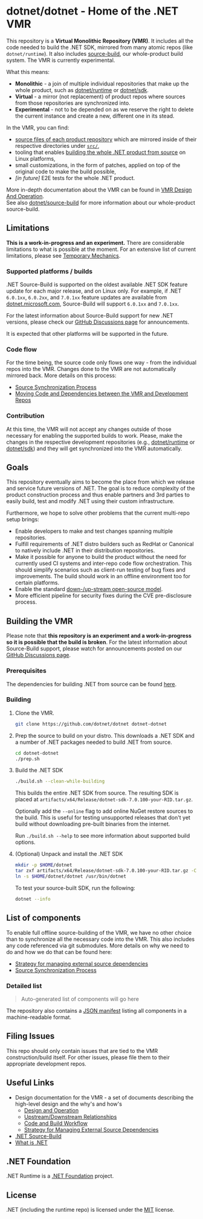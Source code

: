 # dotnet/dotnet - Home of the .NET VMR

This repository is a **Virtual Monolithic Repository (VMR)**. It includes all the code needed to build the .NET SDK, mirrored from many atomic repos (like `dotnet/runtime`). It also includes [source-build](https://github.com/dotnet/source-build), our whole-product build system. The VMR is currently experimental.

What this means:
- **Monolithic** - a join of multiple individual repositories that make up the whole product, such as [dotnet/runtime](https://github.com/dotnet/runtime) or [dotnet/sdk](https://github.com/dotnet/sdk).
- **Virtual** - a mirror (not replacement) of product repos where sources from those repositories are synchronized into.
- **Experimental** - not to be depended on as we reserve the right to delete the current instance and create a new, different one in its stead.

In the VMR, you can find:
- [source files of each product repository](#list-of-components) which are mirrored inside of their respective directories under [`src/`](src/),
- tooling that enables [building the whole .NET product from source](https://github.com/dotnet/source-build) on Linux platforms,
- small customizations, in the form of patches, applied on top of the original code to make the build possible,
- *[in future]* E2E tests for the whole .NET product.

More in-depth documentation about the VMR can be found in [VMR Design And Operation](https://github.com/dotnet/arcade/blob/main/Documentation/UnifiedBuild/VMR-Design-And-Operation.md#layout).  
See also [dotnet/source-build](https://github.com/dotnet/source-build) for more information about our whole-product source-build.

## Limitations

**This is a work-in-progress and an experiment.**
There are considerable limitations to what is possible at the moment. For an extensive list of current limitations, please see [Temporary Mechanics](https://github.com/dotnet/arcade/blob/main/Documentation/UnifiedBuild/VMR-Design-And-Operation.md#temporary-mechanics).

### Supported platforms / builds

.NET Source-Build is supported on the oldest available .NET SDK feature update for each major release, and on Linux only.
For example, if .NET `6.0.1xx`, `6.0.2xx`, and `7.0.1xx` feature updates are available from [dotnet.microsoft.com](https://dotnet.microsoft.com/en-us/download/dotnet/6.0), Source-Build will support `6.0.1xx` and `7.0.1xx`.

For the latest information about Source-Build support for new .NET versions, please check our [GitHub Discussions page](https://github.com/dotnet/source-build/discussions) for announcements.

It is expected that other platforms will be supported in the future.

### Code flow
For the time being, the source code only flows one way - from the individual repos into the VMR.
Changes done to the VMR are not automatically mirrored back. More details on this process:

- [Source Synchronization Process](https://github.com/dotnet/arcade/blob/main/Documentation/UnifiedBuild/VMR-Design-And-Operation.md#source-synchronization-process)
- [Moving Code and Dependencies between the VMR and Development Repos](https://github.com/dotnet/arcade/blob/main/Documentation/UnifiedBuild/VMR-Design-And-Operation.md#moving-code-and-dependencies-between-the-vmr-and-development-repos)

### Contribution

At this time, the VMR will not accept any changes outside of those necessary for enabling the supported builds to work.
Please, make the changes in the respective development repositories (e.g., [dotnet/runtime](https://github.com/dotnet/runtime) or [dotnet/sdk](https://github.com/dotnet/sdk)) and they will get synchronized into the VMR automatically.

## Goals

This repository eventually aims to become the place from which we release and service future versions of .NET.
The goal is to reduce complexity of the product construction process and thus enable partners and 3rd parties to easily build, test and modify .NET using their custom infrastructure.

Furthermore, we hope to solve other problems that the current multi-repo setup brings:
- Enable developers to make and test changes spanning multiple repositories.
- Fulfill requirements of .NET distro builders such as RedHat or Canonical to natively include .NET in their distribution repositories.
- Make it possible for anyone to build the product without the need for currently used CI systems and inter-repo code flow orchestration. This should simplify scenarios such as client-run testing of bug fixes and improvements. The build should work in an offline environment too for certain platforms.
- Enable the standard [down-/up-stream open-source model](https://github.com/dotnet/arcade/blob/main/Documentation/UnifiedBuild/VMR-Upstream-Downstream.md).
- More efficient pipeline for security fixes during the CVE pre-disclosure process.

## Building the VMR

Please note that **this repository is an experiment and a work-in-progress so it is possible that the build is broken**.
For the latest information about Source-Build support, please watch for announcements posted on our [GitHub Discussions page](https://github.com/dotnet/source-build/discussions).

### Prerequisites

The dependencies for building .NET from source can be found [here](https://github.com/dotnet/runtime/blob/main/docs/workflow/requirements/linux-requirements.md).

### Building

1. Clone the VMR.

   ```bash
   git clone https://github.com/dotnet/dotnet dotnet-dotnet
   ```

2. Prep the source to build on your distro. This downloads a .NET SDK and a number of .NET packages needed to build .NET from source.

    ```bash
    cd dotnet-dotnet
    ./prep.sh
    ```

3. Build the .NET SDK

    ```bash
    ./build.sh --clean-while-building
    ```

    This builds the entire .NET SDK from source.
    The resulting SDK is placed at `artifacts/x64/Release/dotnet-sdk-7.0.100-your-RID.tar.gz`.

    Optionally add the `--online` flag to add online NuGet restore sources to the build.
    This is useful for testing unsupported releases that don't yet build without downloading pre-built binaries from the internet.

    Run `./build.sh --help` to see more information about supported build options.

4. (Optional) Unpack and install the .NET SDK

    ```bash
    mkdir -p $HOME/dotnet
    tar zxf artifacts/x64/Release/dotnet-sdk-7.0.100-your-RID.tar.gz -C $HOME/dotnet
    ln -s $HOME/dotnet/dotnet /usr/bin/dotnet
    ```
    
    To test your source-built SDK, run the following:

    ```bash
    dotnet --info
    ```

## List of components

To enable full offline source-building of the VMR, we have no other choice than to synchronize all the necessary code into the VMR. This also includes any code referenced via git submodules. More details on why we need to do and how we do that can be found here:
- [Strategy for managing external source dependencies](https://github.com/dotnet/arcade/blob/main/Documentation/UnifiedBuild/VMR-Strategy-For-External-Source.md)
- [Source Synchronization Process](https://github.com/dotnet/arcade/blob/main/Documentation/UnifiedBuild/VMR-Design-And-Operation.md#source-synchronization-process)

### Detailed list

<!-- component list beginning -->

> Auto-generated list of components will go here

<!-- component list end -->

The repository also contains a [JSON manifest](https://github.com/dotnet/dotnet/blob/main/src/source-manifest.json) listing all components in a machine-readable format.

## Filing Issues

This repo should only contain issues that are tied to the VMR construction/build itself. For other issues, please file them to their appropriate development repos.

## Useful Links

- Design documentation for the VMR - a set of documents describing the high-level design and the why's and how's
  - [Design and Operation](https://github.com/dotnet/arcade/blob/main/Documentation/UnifiedBuild/VMR-Design-And-Operation.md)
  - [Upstream/Downstream Relationships](https://github.com/dotnet/arcade/blob/main/Documentation/UnifiedBuild/VMR-Upstream-Downstream.md)
  - [Code and Build Workflow](https://github.com/dotnet/arcade/blob/main/Documentation/UnifiedBuild/VMR-Code-And-Build-Workflow.md)
  - [Strategy for Managing External Source Dependencies](https://github.com/dotnet/arcade/blob/main/Documentation/UnifiedBuild/VMR-Strategy-For-External-Source.md)
- [.NET Source-Build](https://github.com/dotnet/source-build)
- [What is .NET](https://dotnet.microsoft.com)

## .NET Foundation

.NET Runtime is a [.NET Foundation](https://www.dotnetfoundation.org/projects) project.

## License

.NET (including the runtime repo) is licensed under the [MIT](LICENSE.TXT) license.

